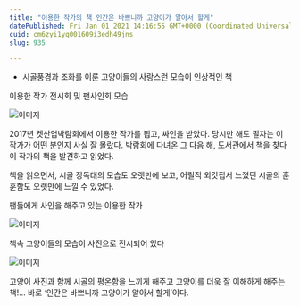 ```yaml
---
title: "이용한 작가의 책 인간은 바쁘니까 고양이가 알아서 할게"
datePublished: Fri Jan 01 2021 14:16:55 GMT+0000 (Coordinated Universal Time)
cuid: cm6zyi1yq001609i3edh49jns
slug: 935

---
```



- 시골풍경과 조화를 이룬 고양이들의 사랑스런 모습이 인상적인 책

이용한 작가 전시회 및 팬사인회 모습

![이미지](https://cdn.hashnode.com/res/hashnode/image/upload/v1739246563999/a8563037-2792-46f6-ab6e-2d6c41c99f3a.jpeg)

2017년 켓산업박람회에서 이용한 작가를 뵙고, 싸인을 받았다. 당시만 해도 필자는 이 작가가 어떤 분인지 사실 잘 몰랐다. 박람회에 다녀온 그 다음 해, 도서관에서 책을 찾다 이 작가의 책을 발견하고 읽었다.

책을 읽으면서, 시골 장독대의 모습도 오랫만에 보고, 어릴적 외갓집서 느꼈던 시골의 훈훈함도 오랫만에 느낄 수 있었다.

팬들에게 사인을 해주고 있는 이용한 작가

![이미지](https://cdn.hashnode.com/res/hashnode/image/upload/v1739246566145/88dc6751-5749-4367-9573-923d6924dd84.jpeg)

책속 고양이들의 모습이 사진으로 전시되어 있다

![이미지](https://cdn.hashnode.com/res/hashnode/image/upload/v1739246568134/db381d66-14cd-4c0b-9866-02e6c8d81b48.jpeg)

고양이 사진과 함께 시골의 평온함을 느끼게 해주고 고양이를 더욱 잘 이해하게 해주는 책!... 바로 ‘인간은 바쁘니까 고양이가 알아서 할게’이다.